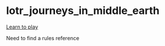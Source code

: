 # lotr_journeys_in_middle_earth

[Learn to play](https://www.dropbox.com/scl/fi/4yqzurs7dvuvt8nsof5w6/lotr-journeys-in-middle-earth.pdf?rlkey=vri11cjyr6pn1wj72wccia2h7&dl=0)

Need to find a rules reference
